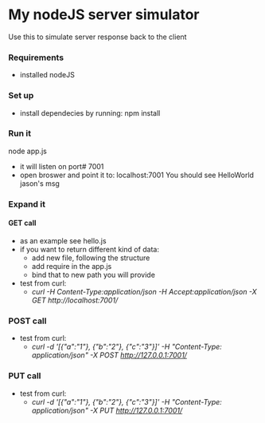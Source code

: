 # My nodeJS server simulator

Use this to simulate server response back to the client

### Requirements
- installed nodeJS

### Set up
- install dependecies by running:
 npm install

### Run it
 node app.js
- it will listen on port# 7001
- open broswer and point it to: localhost:7001
  You should see HelloWorld jason's msg

### Expand it 

#### GET call
 - as an example see hello.js
 - if you want to return different kind of data:
    - add new file, following the structure
    - add require in the app.js 
    - bind that to new path you will provide
 - test from curl: 
    - _curl -H Content-Type:application/json -H Accept:application/json  -X GET  http://localhost:7001/_

### POST call
 - test from curl:
    - _curl -d '[{"a":"1"}, {"b":"2"}, {"c":"3"}]' -H "Content-Type: application/json" -X POST http://127.0.0.1:7001/_

### PUT call
 - test from curl:
    - _curl -d '[{"a":"1"}, {"b":"2"}, {"c":"3"}]' -H "Content-Type: application/json" -X PUT http://127.0.0.1:7001/_ 


